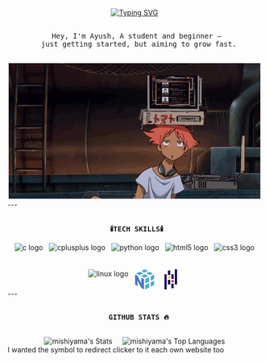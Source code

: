 <div align="center">  
   <a href="https://git.io/typing-svg">  
      <img src="https://readme-typing-svg.demolab.com?font=Fira+Code&duration=6000&pause=1000&width=435&lines=Zeroes+%26+Ones%3A+My+New+World" alt="Typing SVG">  
   </a>  
</div>  <div align="center">  
  <pre>   
    Hey, I'm Ayush, A student and beginner —   
    just getting started, but aiming to grow fast.  
  </pre>  
</div>  <div align="center">  
  <img src="https://github.com/mishiyama/mishiyama/blob/main/_3fYL8i6Q-n-155t3dn_4jx_gY5XBf64ev2QD4G5tN5nHzpjZtpRGnOCL0chOGpS.gif?raw=true" alt="Your Gif">  
</div>  
---

<div align="center">  
 <pre>  
  <strong> 🕯️TECH SKILLS🕯️</strong>  
</pre>  
</div>  <div align="center" style="max-width: 100%; display: flex; flex-wrap: wrap; justify-content: center; gap: 12px;">  
  <img src="https://cdn.jsdelivr.net/gh/devicons/devicon/icons/c/c-original.svg" height="40" style="height: 40px;" alt="c logo" />  
  <img src="https://cdn.jsdelivr.net/gh/devicons/devicon/icons/cplusplus/cplusplus-original.svg" height="40" style="height: 40px;" alt="cplusplus logo" />  
  <img src="https://cdn.jsdelivr.net/gh/devicons/devicon/icons/python/python-original.svg" height="40" style="height: 40px;" alt="python logo" />  
  <img src="https://cdn.jsdelivr.net/gh/devicons/devicon/icons/html5/html5-original.svg" height="40" style="height: 40px;" alt="html5 logo" />  
  <img src="https://cdn.jsdelivr.net/gh/devicons/devicon/icons/css3/css3-original.svg" height="40" style="height: 40px;" alt="css3 logo" />  
  <img src="https://cdn.jsdelivr.net/gh/devicons/devicon/icons/linux/linux-original.svg" height="40" style="height: 40px;" alt="linux logo" />  
  <img src="https://raw.githubusercontent.com/devicons/devicon/master/icons/numpy/numpy-original.svg" height="40" style="height: 40px;" alt="numpy icon" />  
  <img src="https://raw.githubusercontent.com/devicons/devicon/master/icons/pandas/pandas-original.svg" height="40" style="height: 40px;" alt="pandas icon" />  
</div>  
---

<div align="center">  
  <pre>  
    <strong>GITHUB STATS 🔥</strong>  
  </pre>  
</div>  
<div align="center" style="display: flex; justify-content: center; align-items: flex-start; gap: 20px; flex-wrap: wrap;">  
  <img src="https://github-readme-stats.vercel.app/api?username=mishiyama&theme=tokyonight&show_icons=true&hide_border=true&count_private=false" alt="mishiyama's Stats" />  
  <img src="https://github-readme-stats.vercel.app/api/top-langs/?username=mishiyama&theme=tokyonight&show_icons=true&hide_border=true&layout=compact" alt="mishiyama's Top Languages" />  
</div>  I wanted the symbol to redirect clicker to it each own website too

